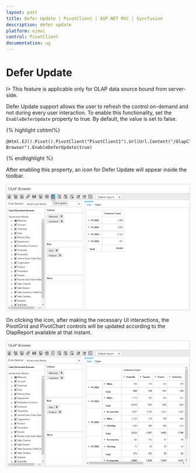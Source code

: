 ```yaml
---
layout: post
title: Defer Update | PivotClient | ASP.NET MVC | Syncfusion
description: defer update
platform: ejmvc
control: PivotClient
documentation: ug
---
```


# Defer Update

I> This feature is applicable only for OLAP data source bound from server-side.

Defer Update support allows the user to refresh the control on-demand and not during every user interaction. To enable this functionality, set the `EnableDeferUpdate` property to true. By default, the value is set to false.

{% highlight cshtml%}

    @Html.EJ().Pivot().PivotClient("PivotClient1").Url(Url.Content("/OlapClient")).Title("Olap Browser").EnableDeferUpdate(true)

{% endhighlight %}

After enabling this property, an icon for Defer Update will appear inside the toolbar.

![Defer update in ASP NET MVC pivot client control](Defer-Update_images/deferupdatebefore.png)

On clicking the icon, after making the necessary UI interactions, the PivotGrid and PivotChart controls will be updated according to the OlapReport available at that instant.

![Defer update view in ASP NET MVC pivot client control](Defer-Update_images/deferupdateafter.png)

